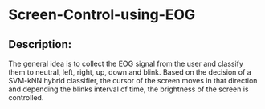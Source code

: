 # Screen-Control-using-EOG
## Description:
The general idea is to collect the EOG signal from the user and classify them to neutral, left, right, up, down and blink. Based on the decision of a SVM-kNN hybrid classifier, the cursor of the screen moves in that direction and depending the blinks interval of time, the brightness of the screen is controlled.
